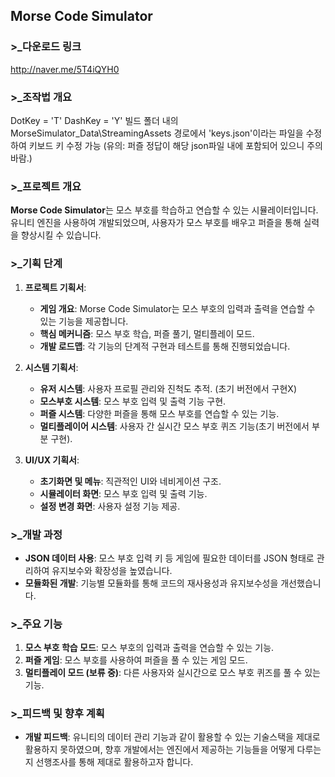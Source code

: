 ## Morse Code Simulator

### >_다운로드 링크
http://naver.me/5T4iQYH0

### >_조작법 개요
DotKey = 'T' 
DashKey = 'Y' 
빌드 폴더 내의 MorseSimulator_Data\StreamingAssets 경로에서 'keys.json'이라는 파일을 수정하여 키보드 키 수정 가능 
(유의: 퍼즐 정답이 해당 json파일 내에 포함되어 있으니 주의 바람.) 

### >_프로젝트 개요

**Morse Code Simulator**는 모스 부호를 학습하고 연습할 수 있는 시뮬레이터입니다. 유니티 엔진을 사용하여 개발되었으며, 사용자가 모스 부호를 배우고 퍼즐을 통해 실력을 향상시킬 수 있습니다.

### >_기획 단계

1. **프로젝트 기획서**:
   - **게임 개요**: Morse Code Simulator는 모스 부호의 입력과 출력을 연습할 수 있는 기능을 제공합니다.
   - **핵심 메커니즘**: 모스 부호 학습, 퍼즐 풀기, 멀티플레이 모드.
   - **개발 로드맵**: 각 기능의 단계적 구현과 테스트를 통해 진행되었습니다.

2. **시스템 기획서**:
   - **유저 시스템**: 사용자 프로필 관리와 진척도 추적. (초기 버전에서 구현X)
   - **모스부호 시스템**: 모스 부호 입력 및 출력 기능 구현.
   - **퍼즐 시스템**: 다양한 퍼즐을 통해 모스 부호를 연습할 수 있는 기능.
   - **멀티플레이어 시스템**: 사용자 간 실시간 모스 부호 퀴즈 기능(초기 버전에서 부분 구현).

3. **UI/UX 기획서**:
   - **초기화면 및 메뉴**: 직관적인 UI와 네비게이션 구조.
   - **시뮬레이터 화면**: 모스 부호 입력 및 출력 기능.
   - **설정 변경 화면**: 사용자 설정 기능 제공.

### >_개발 과정

- **JSON 데이터 사용**: 모스 부호 입력 키 등 게임에 필요한 데이터를 JSON 형태로 관리하여 유지보수와 확장성을 높였습니다.
- **모듈화된 개발**: 기능별 모듈화를 통해 코드의 재사용성과 유지보수성을 개선했습니다.

### >_주요 기능

1. **모스 부호 학습 모드**: 모스 부호의 입력과 출력을 연습할 수 있는 기능.
2. **퍼즐 게임**: 모스 부호를 사용하여 퍼즐을 풀 수 있는 게임 모드.
3. **멀티플레이 모드 (보류 중)**: 다른 사용자와 실시간으로 모스 부호 퀴즈를 풀 수 있는 기능.

### >_피드백 및 향후 계획

- **개발 피드백**: 유니티의 데이터 관리 기능과 같이 활용할 수 있는 기술스택을 제대로 활용하지 못하였으며, 향후 개발에서는 엔진에서 제공하는 기능들을 어떻게 다루는지 선행조사를 통해 제대로 활용하고자 합니다.
